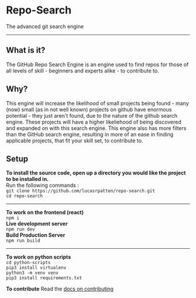 # Repo-Search

The advanced git search engine

---

## What is it?

The GitHub Repo Search Engine is an engine used to find repos for those of all levels of skill - beginners and experts alike - to contribute to.

## Why?

This engine will increase the likelihood of small projects being found - many (now) small (as in not well known) projects on github have enormous potential - they just aren't found, due to the nature of the github search engine. These projects will have a higher likeliehood of being discovered and expanded on with this search engine. This engine also has more filters than the GitHub search engine, resulting in more of an ease in finding applicable projects, that fit your skill set, to contribute to.

## Setup

**To install the source code, open up a directory you would like the project to be installed in.**</br>
Run the following commands :</br>
`git clone https://github.com/lucasrpatten/repo-search.git`</br>
`cd repo-search`

---

**To work on the frontend (react)**</br>
`npm i`</br>
**Live development server**</br>
`npm run dev`</br>
**Build Production Server**</br>
`npm run build`

---

**To work on python scripts**</br>
`cd python-scripts`</br>
`pip3 install virtualenv`</br>
`python3 -m venv venv`</br>
`pip3 install requirements.txt`</br>

**To contribute**
Read the [docs on contributing](docs/index.md)
